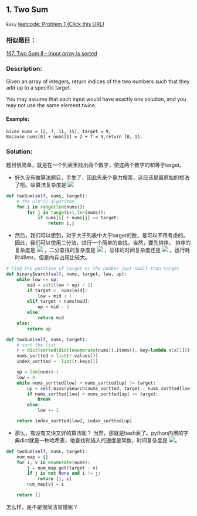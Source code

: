 ## 1. Two Sum
`Easy` [leetcode: Problem 1 (Click this URL)](https://leetcode.com/problems/two-sum/)
### 相似题目：
[167. Two Sum II - Input array is sorted](https://github.com/winterschange/leetcoding/tree/master/167_Two_Sum_II)

### Description:
Given an array of integers, return indices of the two numbers such that they add up to a specific target.

You may assume that each input would have exactly one solution, and you may not use the same element twice.
#### Example:
```
Given nums = [2, 7, 11, 15], target = 9,
Because nums[0] + nums[1] = 2 + 7 = 9,return [0, 1].
```
### Solution:
题目很简单，就是在一个列表里找出两个数字，使这两个数字的和等于target。<br>
+ 好久没有做算法题目，手生了，因此先来个暴力搜索，这应该是最原始的想法了吧。:smile:算法复杂度是
![](http://latex.codecogs.com/gif.latex?\\o(n^2))

```Python
def twoSum(self, nums, target):
    # the o(n^2) algorithm
    for i in range(len(nums)):
        for j in range(i+1,len(nums)):
            if nums[i] + nums[j] == target:
                return i,j 
```
+ 然后，我们可以想到，对于大于列表中大于target的数，是可以不用考虑的。因此，我们可以使用二分法，进行一个简单的查找，当然，要先排序。
排序的复杂度是 ![](http://latex.codecogs.com/gif.latex?\\o(nlog_{2}n))
，二分查找的复杂度是 ![](http://latex.codecogs.com/gif.latex?\\o(log_{2}n))
，总体的时间复杂度还是 ![](http://latex.codecogs.com/gif.latex?\\o(log_{2}n))
。运行耗时48ms，但是内存占用比较大。

```Python
# find the position of target or the number just small than target
def binarySearch(self, nums, target, low, up):
    while low <= up:
        mid = int((low + up) / 2)
        if target >  nums[mid]:
            low = mid + 1
        elif target < nums[mid]:
            up = mid - 1
        else:
            return mid
    else:
        return up

def twoSum(self, nums, target):
    # sort the list
    r = dict(sorted(dict(enumerate(nums)).items(), key=lambda x:x[1]))
    nums_sortted = list(r.values())
    index_sortted =  list(r.keys())

    up = len(nums)-1
    low = 0 
    while nums_sortted[low] + nums_sortted[up] != target:
        up = self.binarySearch(nums_sortted, target - nums_sortted[low], low+1, up)
        if nums_sortted[low] + nums_sortted[up] == target:
            break
        else:
            low += 1

    return index_sortted[low], index_sortted[up] 
```
+ 那么，有没有又快又好的算法呢？ 当然，那就是hash表了。python内置的字典dict就是一种哈希表，他查找和插入的速度是常数，时间复杂度是
![](http://latex.codecogs.com/gif.latex?\\o(n))。
```Python
def twoSum(self, nums, target):
    num_map = {}
    for i, v in enumerate(nums):
        j = num_map.get(target - v)
        if j is not None and i != j:
            return [j, i]
        num_map[v] = i

    return []
```
怎么样，是不是很简洁易懂呢？
